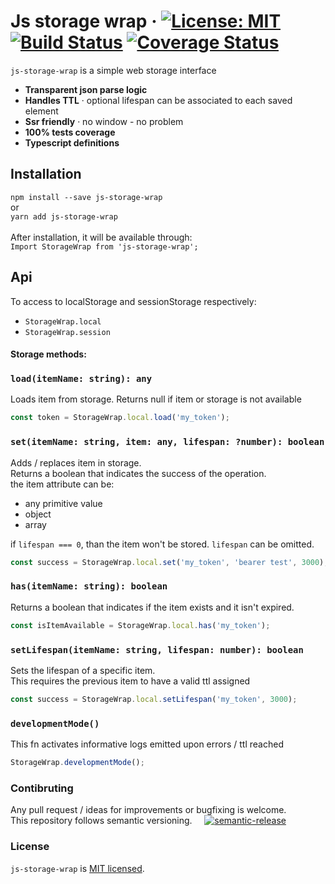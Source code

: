 # Js storage wrap &middot; [![License: MIT](https://img.shields.io/badge/License-MIT-blue.svg)](https://opensource.org/licenses/MIT) [![Build Status](https://travis-ci.org/asulta/js-storage-wrap.svg?branch=master)](https://travis-ci.org/asulta/js-storage-wrap) [![Coverage Status](https://coveralls.io/repos/github/asulta/js-storage-wrap/badge.svg?branch=master)](https://coveralls.io/github/asulta/js-storage-wrap?branch=master)


`js-storage-wrap` is a simple web storage interface

- **Transparent json parse logic**
- **Handles TTL** &middot; optional lifespan can be associated to each saved element
- **Ssr friendly** &middot; no window - no problem
- **100% tests coverage**
- **Typescript definitions**


## Installation

`npm install --save js-storage-wrap`\
or\
`yarn add js-storage-wrap`\
\
After installation, it will be available through:\
`Import StorageWrap from 'js-storage-wrap';`

## Api
To access to localStorage and sessionStorage respectively:
- `StorageWrap.local`
- `StorageWrap.session`

#### Storage methods: 
### `load(itemName: string): any`
Loads item from storage. Returns null if item or storage is not available
```javascript
const token = StorageWrap.local.load('my_token');
```
### `set(itemName: string, item: any, lifespan: ?number): boolean`
Adds / replaces item in storage.\
Returns a boolean that indicates the success of the operation.\
the item attribute can be: 
- any primitive value
- object
- array

if `lifespan === 0`, than the item won't be stored. `lifespan` can be omitted.
```javascript
const success = StorageWrap.local.set('my_token', 'bearer test', 3000); // expires after 3 seconds
```
### `has(itemName: string): boolean`
Returns a boolean that indicates if the item exists and it isn't expired.
```javascript
const isItemAvailable = StorageWrap.local.has('my_token');
```

### `setLifespan(itemName: string, lifespan: number): boolean`
Sets the lifespan of a specific item.\
This requires the previous item to have a valid ttl assigned
```javascript
const success = StorageWrap.local.setLifespan('my_token', 3000);
```

### `developmentMode()`
This fn activates informative logs emitted upon errors / ttl reached
```javascript
StorageWrap.developmentMode();
```

### Contibruting
Any pull request / ideas for improvements or bugfixing is welcome.\
This repository follows semantic versioning. &nbsp; &nbsp; [![semantic-release](https://img.shields.io/badge/%20%20%F0%9F%93%A6%F0%9F%9A%80-semantic--release-e10079.svg)](https://github.com/semantic-release/semantic-release)

### License
`js-storage-wrap` is [MIT licensed](./LICENSE).
